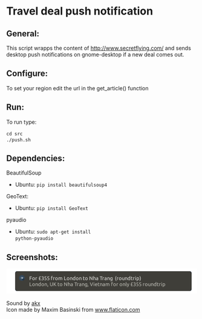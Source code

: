 <h1> Travel deal push notification

General:
-------
This script wrapps the content of http://www.secretflying.com/ and sends desktop push notifications on gnome-desktop if a new deal comes out.

Configure:
---------
To set your region edit the url in the get_article() function

Run:
---
To run type:
```
cd src
./push.sh
```

Dependencies:
------------
BeautifulSoup
- Ubuntu: <code class="shell">pip install beautifulsoup4</code>

GeoText:
- Ubuntu: <code class="shell">pip install GeoText</code>

pyaudio
- Ubuntu: <code class="shell">sudo apt-get install python-pyaudio</code>



Screenshots:
-----------
![01](01.png)

Sound by [akx](https://github.com/akx/Notifications)<br>
Icon made by Maxim Basinski from www.flaticon.com
